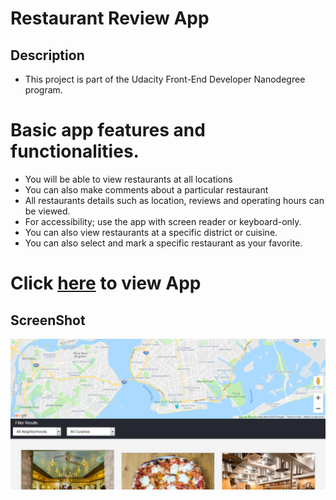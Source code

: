# Restaurant Review App
## Description
* This project is part of the Udacity Front-End Developer Nanodegree program.

# Basic app features and functionalities.

* You will be able to view restaurants at all locations
* You can also make comments about a particular restaurant
* All restaurants details such as location, reviews and operating hours can be viewed.
* For accessibility; use the app with screen reader or keyboard-only.
* You can also view restaurants at a specific district or cuisine.
* You can also select and mark a specific restaurant as your favorite.
# Click [here](https://danrejsa.github.io/Restaurant-Review-App/) to view App

## ScreenShot
![Screenshot](screenshot.png)


